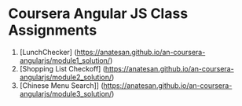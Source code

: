 # Coursera Angular JS Class Assignments

1. [LunchChecker] (https://anatesan.github.io/an-coursera-angularjs/module1_solution/)
2. [Shopping List Checkoff] (https://anatesan.github.io/an-coursera-angularjs/module2_solution/)
3. [Chinese Menu Search]] (https://anatesan.github.io/an-coursera-angularjs/module3_solution/)
